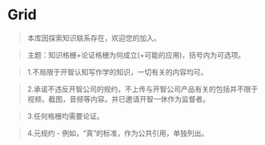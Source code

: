 # Grid

> 本库因探索知识联系存在，欢迎您的加入。

> 主题：知识格栅+论证格栅为何成立(+可能的应用)，括号内为可选项。

> 1.不局限于开智认知写作学的知识，一切有关的内容均可。

> 2.承诺不违反开智公司的规约，不上传与开智公司产品有关的包括并不限于视频，截图，音频等内容。并已邀请开智一休作为监督者。

> 3.任何格栅均需要论证。

> 4.元规约 - 例如，“真”的标准，作为公共引用，单独列出。


